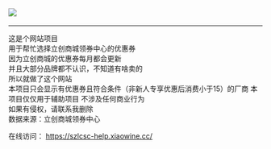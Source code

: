 ## ![](https://socialify.git.ci/xiaowine/szlcsc-help/image?description=1&descriptionEditable=立创商城领券辅助助手&language=1&name=1&owner=1&theme=Auto)

---

这是个网站项目  
用于帮忙选择立创商城领券中心的优惠券  
因为立创商城的优惠券每月都会更新  
并且大部分品牌都不认识，不知道有啥卖的  
所以就做了这个网站  
本项目只会显示有优惠券且符合条件（非新人专享优惠后消费小于15）的厂商
本项目仅仅用于辅助项目
不涉及任何商业行为  
如果有侵权，请联系我删除  
数据来源：立创商城领券中心  


在线访问： https://szlcsc-help.xiaowine.cc/

